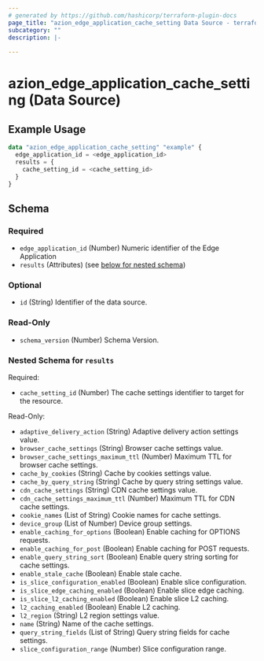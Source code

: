 ```yaml
---
# generated by https://github.com/hashicorp/terraform-plugin-docs
page_title: "azion_edge_application_cache_setting Data Source - terraform-provider-azion"
subcategory: ""
description: |-
  
---
```


# azion_edge_application_cache_setting (Data Source)



## Example Usage

```terraform
data "azion_edge_application_cache_setting" "example" {
  edge_application_id = <edge_application_id>
  results = {
    cache_setting_id = <cache_setting_id>
  }
}
```

<!-- schema generated by tfplugindocs -->
## Schema

### Required

- `edge_application_id` (Number) Numeric identifier of the Edge Application
- `results` (Attributes) (see [below for nested schema](#nestedatt--results))

### Optional

- `id` (String) Identifier of the data source.

### Read-Only

- `schema_version` (Number) Schema Version.

<a id="nestedatt--results"></a>
### Nested Schema for `results`

Required:

- `cache_setting_id` (Number) The cache settings identifier to target for the resource.

Read-Only:

- `adaptive_delivery_action` (String) Adaptive delivery action settings value.
- `browser_cache_settings` (String) Browser cache settings value.
- `browser_cache_settings_maximum_ttl` (Number) Maximum TTL for browser cache settings.
- `cache_by_cookies` (String) Cache by cookies settings value.
- `cache_by_query_string` (String) Cache by query string settings value.
- `cdn_cache_settings` (String) CDN cache settings value.
- `cdn_cache_settings_maximum_ttl` (Number) Maximum TTL for CDN cache settings.
- `cookie_names` (List of String) Cookie names for cache settings.
- `device_group` (List of Number) Device group settings.
- `enable_caching_for_options` (Boolean) Enable caching for OPTIONS requests.
- `enable_caching_for_post` (Boolean) Enable caching for POST requests.
- `enable_query_string_sort` (Boolean) Enable query string sorting for cache settings.
- `enable_stale_cache` (Boolean) Enable stale cache.
- `is_slice_configuration_enabled` (Boolean) Enable slice configuration.
- `is_slice_edge_caching_enabled` (Boolean) Enable slice edge caching.
- `is_slice_l2_caching_enabled` (Boolean) Enable slice L2 caching.
- `l2_caching_enabled` (Boolean) Enable L2 caching.
- `l2_region` (String) L2 region settings value.
- `name` (String) Name of the cache settings.
- `query_string_fields` (List of String) Query string fields for cache settings.
- `slice_configuration_range` (Number) Slice configuration range.


